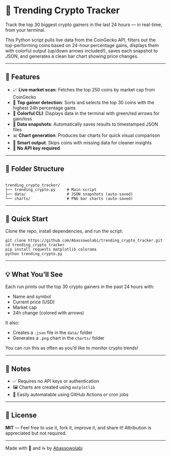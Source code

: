 # 🚀 Trending Crypto Tracker

Track the top 30 biggest crypto gainers in the last 24 hours — in real-time, from your terminal.

This Python script pulls live data from the CoinGecko API, filters out the top-performing coins based on 24-hour percentage gains, displays them with colorful output (up/down arrows included!), saves each snapshot to JSON, and generates a clean bar chart showing price changes.

---

## 🔧 Features

- 📈 **Live market scan**: Fetches the top 250 coins by market cap from CoinGecko
- 🚀 **Top gainer detection**: Sorts and selects the top 30 coins with the highest 24h percentage gains
- 🎨 **Colorful CLI**: Displays data in the terminal with green/red arrows for gain/loss
- 💾 **Data snapshots**: Automatically saves results to timestamped JSON files
- 📊 **Chart generation**: Produces bar charts for quick visual comparison
- 🧠 **Smart output**: Skips coins with missing data for cleaner insights
- 🔐 **No API key required**

---

## 📁 Folder Structure

```

trending_crypto_tracker/
├── trending_crypto.py     # Main script
├── data/                  # JSON snapshots (auto-saved)
└── charts/                # PNG bar charts (auto-saved)

````

---

## 🚀 Quick Start

Clone the repo, install dependencies, and run the script:

```shell
git clone https://github.com/Abassowolabi/trending_crypto_tracker.git
cd trending_crypto_tracker
pip install requests matplotlib colorama
python trending_crypto.py
````

---

## 💡 What You’ll See

Each run prints out the top 30 crypto gainers in the past 24 hours with:

* Name and symbol
* Current price (USD)
* Market cap
* 24h change (colored with arrows)

It also:

* Creates a `.json` file in the `data/` folder
* Generates a `.png` chart in the `charts/` folder

You can run this as often as you'd like to monitor crypto trends!

---

## 📌 Notes

* ✅ Requires no API keys or authentication
* 🖼️ Charts are created using `matplotlib`
* 🔁 Easily automatable using GitHub Actions or cron jobs

---

## 📄 License

**MIT** — Feel free to use it, fork it, improve it, and share it!
Attribution is appreciated but not required.

---

Made with 🧠 and ☕ by [Abassowolabi](https://github.com/Abassowolabi)


